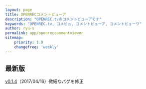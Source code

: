 ```yaml
---
layout: page
title: OPENRECコメントビューア
description: "OPENREC.tvのコメントビューアです"
keywords: "OPENREC.tv, コメビュ, コメントビューア, コメントビューワ"
author: ryu-s
permalink: app/openreccommentviewer
sitemap:
    priority: 1.0
    changefreq: 'weekly'	
---
```


## 最新版
[v0.1.4](https://github.com/ryu-s/Upload/releases/download/op_v0.1.4/OpenrecCommentViewer_v0.1.4.zip)（2017/04/16）微細なバグを修正  
